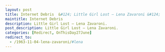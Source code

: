 ```yaml
---
layout: post
title: Internet Debris  &#124; Little Girl Lost – Lena Zavaroni &#124; 27 June 2011
maintitle: Internet Debris
description: Little Girl Lost – Lena Zavaroni.
post_description: Little Girl Lost – Lena Zavaroni.
categories: [Redirect, OnThisDay27June]
redirect_to:
  - /1963-11-04-lena-zavaroni/#lena
---
```


